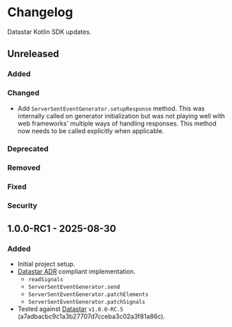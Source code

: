 # Changelog

Datastar Kotlin SDK updates.

## Unreleased

### Added

### Changed

- Add `ServerSentEventGenerator.setupResponse` method. This was internally called on generator initialization but was not playing well with web frameworks' multiple ways of handling responses. This method now needs to be called explicitly when applicable.

### Deprecated

### Removed

### Fixed

### Security

## 1.0.0-RC1 - 2025-08-30

### Added

- Initial project setup.
- [Datastar ADR](https://github.com/starfederation/datastar/blob/develop/sdk/ADR.md) compliant implementation.
    - `readSignals`
    - `ServerSentEventGenerator.send`
    - `ServerSentEventGenerator.patchElements`
    - `ServerSentEventGenerator.patchSignals`
- Tested against [Datastar](https://github.com/starfederation/datastar/releases/tag/v1.0.0-RC.5) `v1.0.0-RC.5` (a7adbacbc9c1a3b27707d7cceba3c02a3f81a86c).
